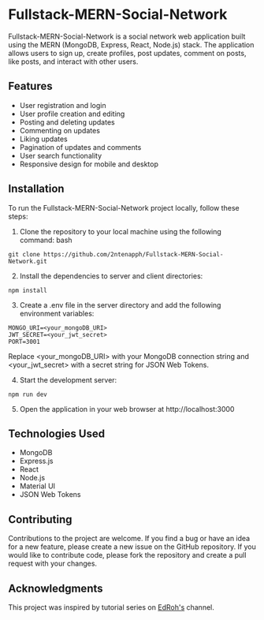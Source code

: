 # Fullstack-MERN-Social-Network
Fullstack-MERN-Social-Network is a social network web application built using the MERN (MongoDB, Express, React, Node.js) stack. The application allows users to sign up, create profiles, post updates, comment on posts, like posts, and interact with other users.

## Features
* User registration and login
* User profile creation and editing
* Posting and deleting updates
* Commenting on updates
* Liking updates
* Pagination of updates and comments
* User search functionality
* Responsive design for mobile and desktop

## Installation
To run the Fullstack-MERN-Social-Network project locally, follow these steps:

1. Clone the repository to your local machine using the following command:
bash

`git clone https://github.com/2ntenapph/Fullstack-MERN-Social-Network.git`
	
2. Install the dependencies to server and client directories:

`npm install`
	
3. Create a .env file in the server directory and add the following environment variables:
```
MONGO_URI=<your_mongoDB_URI>
JWT_SECRET=<your_jwt_secret>
PORT=3001
```	
Replace <your_mongoDB_URI> with your MongoDB connection string and <your_jwt_secret> with a secret string for JSON Web Tokens.

4. Start the development server:

`npm run dev`
	
5. Open the application in your web browser at http://localhost:3000

## Technologies Used
* MongoDB
* Express.js
* React
* Node.js
* Material UI
* JSON Web Tokens

## Contributing
Contributions to the project are welcome. If you find a bug or have an idea for a new feature, 
please create a new issue on the GitHub repository. If you would like to contribute code, please 
fork the repository and create a pull request with your changes.

## Acknowledgments
This project was inspired by tutorial series on [EdRoh's](https://www.youtube.com/@EdRohDev) channel.
